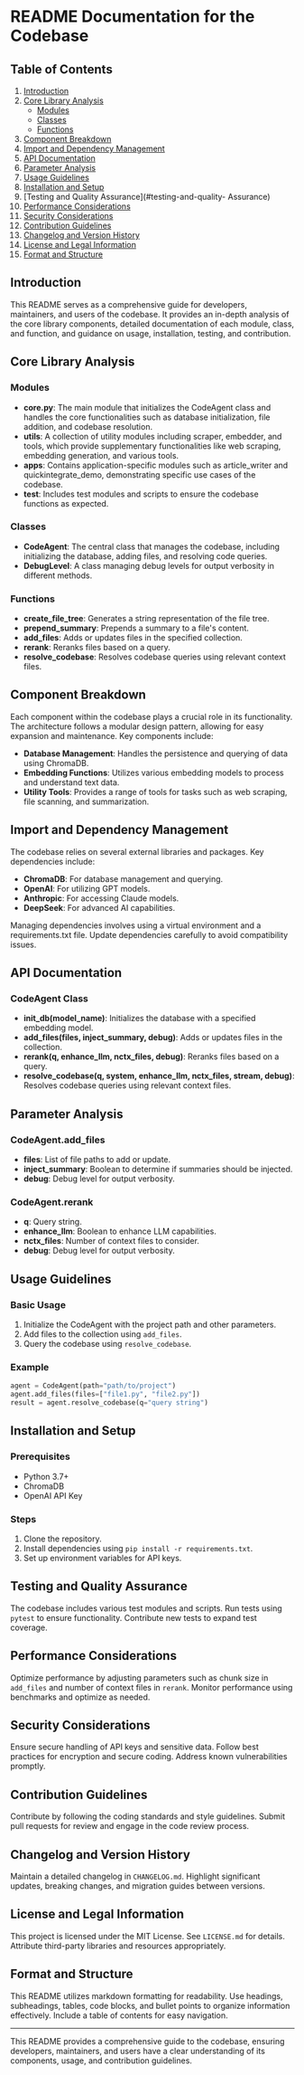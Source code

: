 # README Documentation for the Codebase

## Table of Contents
1. [Introduction](#introduction)
2. [Core Library Analysis](#core-library-analysis)
    - [Modules](#modules)
    - [Classes](#classes)
    - [Functions](#functions)
3. [Component Breakdown](#component-breakdown)
4. [Import and Dependency Management](#import-and-dependency-management)
5. [API Documentation](#api-documentation)
6. [Parameter Analysis](#parameter-analysis)
7. [Usage Guidelines](#usage-guidelines)
8. [Installation and Setup](#installation-and-setup)
9. [Testing and Quality Assurance](#testing-and-quality- Assurance)
10. [Performance Considerations](#performance-considerations)
11. [Security Considerations](#security-considerations)
12. [Contribution Guidelines](#contribution-guidelines)
13. [Changelog and Version History](#changelog-and-version-history)
14. [License and Legal Information](#license-and-legal-information)
15. [Format and Structure](#format-and-structure)

## Introduction
This README serves as a comprehensive guide for developers, maintainers, and users of the codebase. It provides an in-depth analysis of the core library components, detailed documentation of each module, class, and function, and guidance on usage, installation, testing, and contribution.

## Core Library Analysis
### Modules
- **core.py**: The main module that initializes the CodeAgent class and handles the core functionalities such as database initialization, file addition, and codebase resolution.
- **utils**: A collection of utility modules including scraper, embedder, and tools, which provide supplementary functionalities like web scraping, embedding generation, and various tools.
- **apps**: Contains application-specific modules such as article_writer and quickintegrate_demo, demonstrating specific use cases of the codebase.
- **test**: Includes test modules and scripts to ensure the codebase functions as expected.

### Classes
- **CodeAgent**: The central class that manages the codebase, including initializing the database, adding files, and resolving code queries.
- **DebugLevel**: A class managing debug levels for output verbosity in different methods.

### Functions
- **create_file_tree**: Generates a string representation of the file tree.
- **prepend_summary**: Prepends a summary to a file's content.
- **add_files**: Adds or updates files in the specified collection.
- **rerank**: Reranks files based on a query.
- **resolve_codebase**: Resolves codebase queries using relevant context files.

## Component Breakdown
Each component within the codebase plays a crucial role in its functionality. The architecture follows a modular design pattern, allowing for easy expansion and maintenance. Key components include:
- **Database Management**: Handles the persistence and querying of data using ChromaDB.
- **Embedding Functions**: Utilizes various embedding models to process and understand text data.
- **Utility Tools**: Provides a range of tools for tasks such as web scraping, file scanning, and summarization.

## Import and Dependency Management
The codebase relies on several external libraries and packages. Key dependencies include:
- **ChromaDB**: For database management and querying.
- **OpenAI**: For utilizing GPT models.
- **Anthropic**: For accessing Claude models.
- **DeepSeek**: For advanced AI capabilities.

Managing dependencies involves using a virtual environment and a requirements.txt file. Update dependencies carefully to avoid compatibility issues.

## API Documentation
### CodeAgent Class
- **init_db(model_name)**: Initializes the database with a specified embedding model.
- **add_files(files, inject_summary, debug)**: Adds or updates files in the collection.
- **rerank(q, enhance_llm, nctx_files, debug)**: Reranks files based on a query.
- **resolve_codebase(q, system, enhance_llm, nctx_files, stream, debug)**: Resolves codebase queries using relevant context files.

## Parameter Analysis
### CodeAgent.add_files
- **files**: List of file paths to add or update.
- **inject_summary**: Boolean to determine if summaries should be injected.
- **debug**: Debug level for output verbosity.

### CodeAgent.rerank
- **q**: Query string.
- **enhance_llm**: Boolean to enhance LLM capabilities.
- **nctx_files**: Number of context files to consider.
- **debug**: Debug level for output verbosity.

## Usage Guidelines
### Basic Usage
1. Initialize the CodeAgent with the project path and other parameters.
2. Add files to the collection using `add_files`.
3. Query the codebase using `resolve_codebase`.

### Example
```python
agent = CodeAgent(path="path/to/project")
agent.add_files(files=["file1.py", "file2.py"])
result = agent.resolve_codebase(q="query string")
```

## Installation and Setup
### Prerequisites
- Python 3.7+
- ChromaDB
- OpenAI API Key

### Steps
1. Clone the repository.
2. Install dependencies using `pip install -r requirements.txt`.
3. Set up environment variables for API keys.

## Testing and Quality Assurance
The codebase includes various test modules and scripts. Run tests using `pytest` to ensure functionality. Contribute new tests to expand test coverage.

## Performance Considerations
Optimize performance by adjusting parameters such as chunk size in `add_files` and number of context files in `rerank`. Monitor performance using benchmarks and optimize as needed.

## Security Considerations
Ensure secure handling of API keys and sensitive data. Follow best practices for encryption and secure coding. Address known vulnerabilities promptly.

## Contribution Guidelines
Contribute by following the coding standards and style guidelines. Submit pull requests for review and engage in the code review process.

## Changelog and Version History
Maintain a detailed changelog in `CHANGELOG.md`. Highlight significant updates, breaking changes, and migration guides between versions.

## License and Legal Information
This project is licensed under the MIT License. See `LICENSE.md` for details. Attribute third-party libraries and resources appropriately.

## Format and Structure
This README utilizes markdown formatting for readability. Use headings, subheadings, tables, code blocks, and bullet points to organize information effectively. Include a table of contents for easy navigation.

---

This README provides a comprehensive guide to the codebase, ensuring developers, maintainers, and users have a clear understanding of its components, usage, and contribution guidelines.
